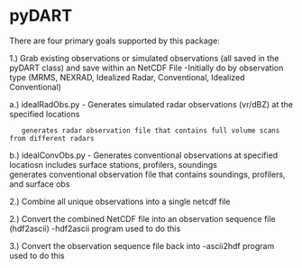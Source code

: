 # pyDART

There are four primary goals supported by this package:

1.) Grab existing observations or simulated observations (all saved in the pyDART class) and save within an NetCDF File 
   -Initially do by observation type (MRMS, NEXRAD, Idealized Radar,  Conventional, Idealized Conventional)

   a.) idealRadObs.py - Generates simulated radar observations (vr/dBZ) at the specified locations

       generates radar observation file that contains full volume scans from different radars
   b.) idealConvObs.py - Generates conventional observations at specified locatiosn
   			 includes surface stations, profilers, soundings  
       generates conventional observation file that contains soundings, profilers, and surface obs

2.) Combine all unique observations into a single netcdf file
   

2.) Convert the combined NetCDF file into an observation sequence file (hdf2ascii)
   -hdf2ascii program used to do this

3.) Convert the observation sequence file back into 
   -ascii2hdf program used to do this

